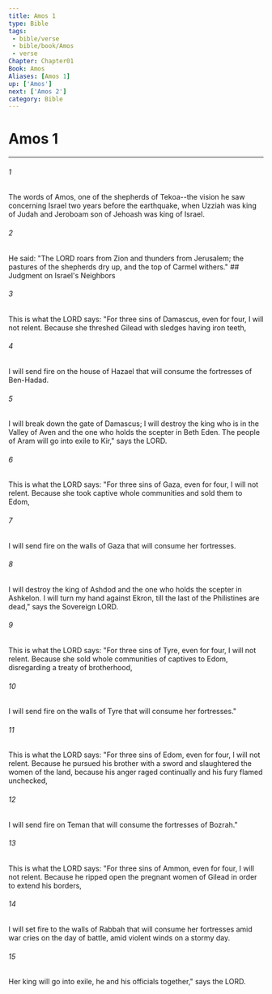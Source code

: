 ```yaml
---
title: Amos 1
type: Bible
tags:
 - bible/verse
 - bible/book/Amos
 - verse
Chapter: Chapter01
Book: Amos
Aliases: [Amos 1]
up: ['Amos']
next: ['Amos 2']
category: Bible
---
```

# Amos 1

***


###### 1 
The words of Amos, one of the shepherds of Tekoa--the vision he saw concerning Israel two years before the earthquake, when Uzziah was king of Judah and Jeroboam son of Jehoash was king of Israel. 

###### 2 
He said: "The LORD roars from Zion and thunders from Jerusalem; the pastures of the shepherds dry up, and the top of Carmel withers." ## Judgment on Israel's Neighbors 

###### 3 
This is what the LORD says: "For three sins of Damascus, even for four, I will not relent. Because she threshed Gilead with sledges having iron teeth, 

###### 4 
I will send fire on the house of Hazael that will consume the fortresses of Ben-Hadad. 

###### 5 
I will break down the gate of Damascus; I will destroy the king who is in the Valley of Aven and the one who holds the scepter in Beth Eden. The people of Aram will go into exile to Kir," says the LORD. 

###### 6 
This is what the LORD says: "For three sins of Gaza, even for four, I will not relent. Because she took captive whole communities and sold them to Edom, 

###### 7 
I will send fire on the walls of Gaza that will consume her fortresses. 

###### 8 
I will destroy the king of Ashdod and the one who holds the scepter in Ashkelon. I will turn my hand against Ekron, till the last of the Philistines are dead," says the Sovereign LORD. 

###### 9 
This is what the LORD says: "For three sins of Tyre, even for four, I will not relent. Because she sold whole communities of captives to Edom, disregarding a treaty of brotherhood, 

###### 10 
I will send fire on the walls of Tyre that will consume her fortresses." 

###### 11 
This is what the LORD says: "For three sins of Edom, even for four, I will not relent. Because he pursued his brother with a sword and slaughtered the women of the land, because his anger raged continually and his fury flamed unchecked, 

###### 12 
I will send fire on Teman that will consume the fortresses of Bozrah." 

###### 13 
This is what the LORD says: "For three sins of Ammon, even for four, I will not relent. Because he ripped open the pregnant women of Gilead in order to extend his borders, 

###### 14 
I will set fire to the walls of Rabbah that will consume her fortresses amid war cries on the day of battle, amid violent winds on a stormy day. 

###### 15 
Her king will go into exile, he and his officials together," says the LORD. 
